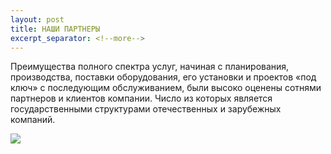 ```yaml
---
layout: post
title: НАШИ ПАРТНЕРЫ 
excerpt_separator: <!--more-->
---
```


Преимущества полного спектра услуг, начиная с планирования, производства, поставки оборудования, его установки и проектов «под ключ» с последующим обслуживанием, были высоко оценены сотнями партнеров и клиентов компании.
Число из которых является государственными структурами
отечественных и зарубежных компаний.

![](https://github.com/kaspiyneft/kaspiyneft.github.io/blob/master/assets/img/pexel/abstract-bright-construction-327049.jpg)
